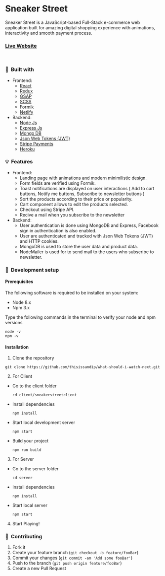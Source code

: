 # Sneaker Street

Sneaker Street is a JavaScript-based Full-Stack e-commerce web application built for amazing digital shopping experience with animations, interactivity and smooth payment process.

### [Live Website](https://sneakerstreet.netlify.app/)

<br />

### 🧰 &nbsp;Built with

- Frontend:
  - <a target="_blank" href="https://reactjs.org/" >React</a>
  - <a target="_blank" href="https://redux.js.org/" >Redux</a>
  - <a target="_blank" href="https://greensock.com/gsap/" >GSAP</a>
  - <a target="_blank" href="https://sass-lang.com/" >SCSS</a>
  - <a target="_blank" href="https://formik.org/" >Formik</a>
  - <a target="_blank" href="https://www.netlify.com/" >Netlify</a>
- Backend:
  - <a target="_blank" href="https://nodejs.org/en/" >Node Js</a>
  - <a target="_blank" href="https://expressjs.com/" >Express Js</a>
  - <a target="_blank" href="https://www.mongodb.com/" >Mongo DB</a>
  - <a target="_blank" href="https://jwt.io/" >Json Web Tokens (JWT)</a>
  - <a target="_blank" href="https://stripe.com" >Stripe Payments</a>
  - <a target="_blank" href="https://www.heroku.com/" >Heroku</a>

### :bulb:&nbsp; Features

- Frontend:
  - Landing page with animations and modern minimilistic design.
  - Form fields are verified using Formik.
  - Toast notifications are displayed on user interactions ( Add to cart buttons, Notify me buttons, Subscribe to newsletter buttons )
  - Sort the products according to their price or popularity.
  - Cart component allows to edit the products selected.
  - Checkout using Stripe API.
  - Recive a mail when you subscribe to the newsletter
- Backend:
  - User authentication is done using MongoDB and Express, Facebook sign in authentication is also enabled.
  - User are authenticated and tracked with Json Web Tokens (JWT) and HTTP cookies.
  - MongoDB is used to store the user data and product data.
  - NodeMailer is used for to send mail to the users who subscribe to newsletter.

### 🚀 &nbsp;Development setup

#### Prerequisites

The following software is required to be installed on your system:

- Node 8.x
- Npm 3.x

Type the following commands in the terminal to verify your node and npm versions

```
node -v
npm -v
```

#### Installation

1. Clone the repository

```
git clone https://github.com/thisissandip/what-should-i-watch-next.git
```

2. For Client

- Go to the client folder
  ```
  cd client/sneakerstreetclient
  ```
- Install dependencies
  ```
  npm install
  ```
- Start local development server
  ```
  npm start
  ```
- Build your project
  ```
  npm run build
  ```

3. For Server

- Go to the server folder
  ```
  cd server
  ```
- Install dependencies
  ```
  npm install
  ```
- Start local server
  ```
  npm start
  ```

4. Start Playing!

### 🤝 &nbsp;Contributing

1. Fork it
2. Create your feature branch (`git checkout -b feature/fooBar`)
3. Commit your changes (`git commit -am 'Add some fooBar'`)
4. Push to the branch (`git push origin feature/fooBar`)
5. Create a new Pull Request
